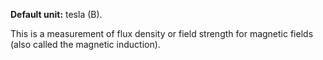 **Default unit:** tesla (B).

This is a measurement of flux density or field strength for magnetic fields (also called the magnetic induction). 

 
